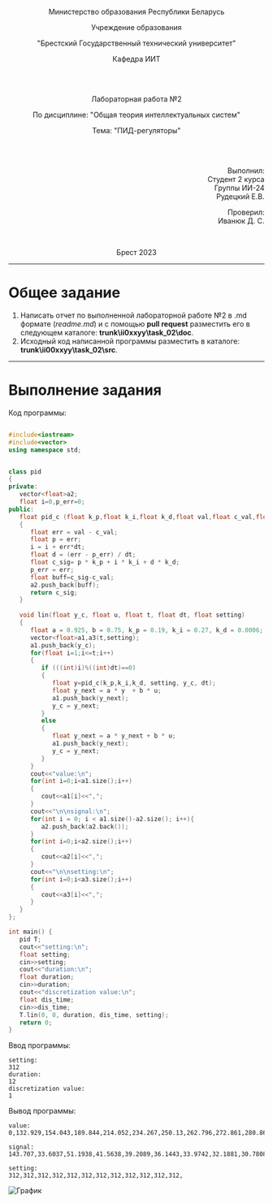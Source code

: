 <p align="center">Министерство образования Республики Беларусь</p>
<p align="center">Учреждение образования</p>
<p align="center">"Брестский Государственный технический университет"</p>
<p align="center">Кафедра ИИТ</p>
<br>
<br>
<p align="center">Лабораторная работа №2</p>
<p align="center">По дисциплине: "Общая теория интеллектуальных систем"</p>
<p align="center">Тема: "ПИД-регуляторы"</p>
<br>
<br>
<p align="right">Выполнил:<br>Студент 2 курса<br>Группы ИИ-24<br>Рудецкий Е.В.</p>
<p align="right">Проверил:<br>Иванюк Д. С.</p>
<br>
<p align="center">Брест 2023</p>

---

# Общее задание #
1. Написать отчет по выполненной лабораторной работе №2 в .md формате (*readme.md*) и с помощью **pull request** разместить его в следующем каталоге: **trunk\ii0xxyy\task_02\doc**.
2. Исходный код написанной программы разместить в каталоге: **trunk\ii00xxyy\task_02\src**.
---

# Выполнение задания #

Код программы:
```C++

#include<iostream>
#include<vector>
using namespace std;


class pid
{
private:
   vector<float>a2;
   float i=0,p_err=0;
public:
   float pid_c (float k_p,float k_i,float k_d,float val,float c_val,float dt)
   {
      float err = val - c_val;
      float p = err;
      i = i + err*dt; 
      float d = (err - p_err) / dt;
      float c_sig= p * k_p + i * k_i + d * k_d;
      p_err = err;
      float buff=c_sig-c_val;
      a2.push_back(buff);
      return c_sig;
   }
   
   void lin(float y_c, float u, float t, float dt, float setting)
   {
      float a = 0.925, b = 0.75, k_p = 0.19, k_i = 0.27, k_d = 0.0006;
      vector<float>a1,a3(t,setting);
      a1.push_back(y_c);
      for(float i=1;i<=t;i++)
      {
         if (((int)i)%((int)dt)==0)
         {
            float y=pid_c(k_p,k_i,k_d, setting, y_c, dt);
            float y_next = a * y  + b * u;
            a1.push_back(y_next);
            y_c = y_next;
         }
         else
         {
            float y_next = a * y_next + b * u;
            a1.push_back(y_next);
            y_c = y_next;
         }
      }
      cout<<"value:\n";
      for(int i=0;i<a1.size();i++)
      {
         cout<<a1[i]<<",";
      }
      cout<<"\n\nsignal:\n";
      for(int i = 0; i < a1.size()-a2.size(); i++){
         a2.push_back(a2.back());
      }
      for(int i=0;i<a2.size();i++)
      {
         cout<<a2[i]<<",";
      }
      cout<<"\n\nsetting:\n";
      for(int i=0;i<a3.size();i++)
      {
         cout<<a3[i]<<",";
      }
   }
};

int main() {
   pid T;
   cout<<"setting:\n";
   float setting;       
   cin>>setting;
   cout<<"duration:\n";
   float duration;
   cin>>duration;
   cout<<"discretization value:\n";
   float dis_time;
   cin>>dis_time;
   T.lin(0, 0, duration, dis_time, setting);
   return 0;
}

```
Ввод программы:
```
setting:
312
duration:
12
discretization value:
1
```

Вывод программы:
```
value:
0,132.929,154.043,189.844,214.052,234.267,250.13,262.796,272.861,280.868,287.237,292.303,296.333,

signal:
143.707,33.6037,51.1938,41.5638,39.2089,36.1443,33.9742,32.1881,30.7808,29.6584,28.7663,28.0566,28.0566,

setting:
312,312,312,312,312,312,312,312,312,312,312,312,
```
![График](Figure1_.png)
